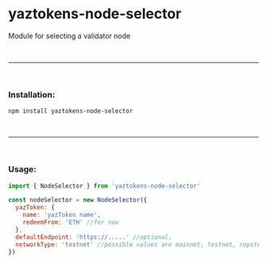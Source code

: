 # yaztokens-node-selector

Module for selecting a validator node

&nbsp;

***

&nbsp;

### Installation:

```
npm install yaztokens-node-selector
```

&nbsp;

***

&nbsp;

### Usage:

```js
import { NodeSelector } from 'yaztokens-node-selector'

const nodeSelector = new NodeSelector({
  yazToken: {
    name: 'yazToken name',
    redeemFrom: 'ETH' //for now
  },
  defaultEndpoint: 'https://.....' //optional,
  networkType: 'testnet' //possible values are mainnet, testnet, ropsten, main, bitcoin
})
```
